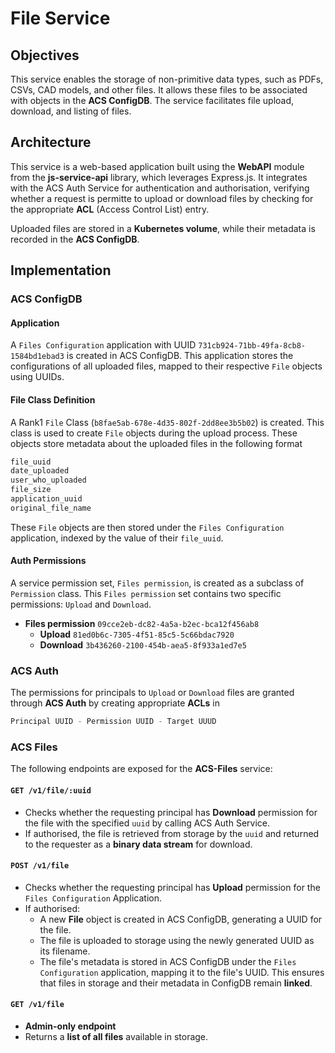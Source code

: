 # File Service

## Objectives
This service enables the storage of non-primitive data types, such as PDFs, CSVs, CAD models, and other files. It allows these files to be associated with objects in the **ACS ConfigDB**. The service facilitates file upload, download, and listing of files.

## Architecture
This service is a web-based application built using the **WebAPI** module from the **js-service-api** library, which leverages Express.js. It integrates with the ACS Auth Service for authentication and authorisation, verifying whether a request is permitte to upload or download files by checking for the appropriate **ACL** (Access Control List) entry.

Uploaded files are stored in a **Kubernetes volume**, while their metadata is recorded in the **ACS ConfigDB**.

## Implementation
### ACS ConfigDB
#### Application
A `Files Configuration` application with UUID `731cb924-71bb-49fa-8cb8-1584bd1ebad3` is created in ACS ConfigDB. This application stores the configurations of all uploaded files, mapped to their respective `File` objects using UUIDs.

#### File Class Definition
A Rank1 `File` Class (`b8fae5ab-678e-4d35-802f-2dd8ee3b5b02`) is created. This class is used to create `File` objects during the upload process. These objects store metadata about the uploaded files in the following format
```javascript
file_uuid
date_uploaded
user_who_uploaded
file_size
application_uuid
original_file_name
```

These `File` objects are then stored under the `Files Configuration` application, indexed by the value of their `file_uuid`.

#### Auth Permissions
A service permission set, `Files permission`, is created as a subclass of `Permission` class. This `Files permission` set contains two specific permissions: `Upload` and `Download`.

- **Files permission** `09cce2eb-dc82-4a5a-b2ec-bca12f456ab8`
  - **Upload** `81ed0b6c-7305-4f51-85c5-5c66bdac7920`
  - **Download** `3b436260-2100-454b-aea5-8f933a1ed7e5`


### ACS Auth
The permissions for principals to `Upload` or `Download` files are granted through **ACS Auth** by creating appropriate **ACLs** in
```javascript
Principal UUID - Permission UUID - Target UUUD
```

### ACS Files
The following endpoints are exposed for the **ACS-Files** service:

#### `GET /v1/file/:uuid`
- Checks whether the requesting principal has **Download** permission for the file with the specified `uuid` by calling ACS Auth Service.
- If authorised, the file is retrieved from storage by the `uuid` and returned to the requester as a **binary data stream** for download.

#### `POST /v1/file`
- Checks whether the requesting principal has **Upload** permission for the `Files Configuration` Application.
- If authorised:
  - A new **File** object is created in ACS ConfigDB, generating a UUID for the file.
  - The file is uploaded to storage using the newly generated UUID as its filename.
  - The file's metadata is stored in ACS ConfigDB under the `Files Configuration` application, mapping it to the file's UUID. This ensures that files in storage and their metadata in ConfigDB remain **linked**.

#### `GET /v1/file`
- **Admin-only endpoint**
- Returns a **list of all files** available in storage.
